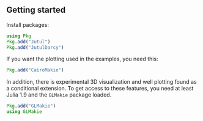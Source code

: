 ## Getting started
Install packages:
```julia
using Pkg
Pkg.add("Jutul")
Pkg.add("JutulDarcy")
```

If you want the plotting used in the examples, you need this:
```julia
Pkg.add("CairoMakie")
```

In addition, there is experimental 3D visualization and well plotting found as a conditional extension. To get access to these features, you need at least Julia 1.9 and the `GLMakie` package loaded.
```julia
Pkg.add("GLMakie")
using GLMakie
```
